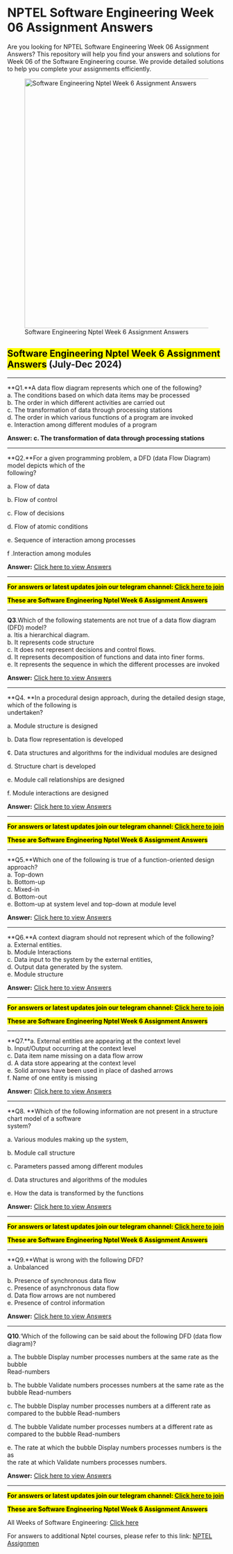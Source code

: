 # NPTEL Software Engineering Week 06 Assignment Answers

Are you looking for NPTEL Software Engineering Week 06 Assignment Answers? This repository will help you find your answers and solutions for Week 06 of the Software Engineering course. We provide detailed solutions to help you complete your assignments efficiently.


<figure class="aligncenter size-large is-resized"><img decoding="async" width="1024" height="576" src="https://progiez.com/wp-content/uploads/2024/09/Software-Testing-Nptel-Week-6-Assignment-Answer-and-solution-Swayam-Platform-image-1024x576.webp" alt="Software Engineering Nptel Week 6 Assignment Answers" class="wp-image-13429" title="Software Engineering Nptel Week 6 Assignment Answers 1" srcset="https://progiez.com/wp-content/uploads/2024/09/Software-Testing-Nptel-Week-6-Assignment-Answer-and-solution-Swayam-Platform-image-1024x576.webp 1024w, https://progiez.com/wp-content/uploads/2024/09/Software-Testing-Nptel-Week-6-Assignment-Answer-and-solution-Swayam-Platform-image-300x169.webp 300w, https://progiez.com/wp-content/uploads/2024/09/Software-Testing-Nptel-Week-6-Assignment-Answer-and-solution-Swayam-Platform-image-768x432.webp 768w, https://progiez.com/wp-content/uploads/2024/09/Software-Testing-Nptel-Week-6-Assignment-Answer-and-solution-Swayam-Platform-image.webp 1280w" sizes="(max-width: 1024px) 100vw, 1024px"><figcaption class="wp-element-caption">Software Engineering Nptel Week 6 Assignment Answers</figcaption></figure>

## **<mark class="has-inline-color has-vivid-red-color"><span class="stk-highlight">Software Engineering Nptel Week 6 Assignment Answers</span></mark> (July-Dec 2024)**

* * *

**Q1.**A data flow diagram represents which one of the following?  
a. The conditions based on which data items may be processed  
b. The order in which different activities are carried out  
c. The transformation of data through processing stations  
d. The order in which various functions of a program are invoked  
e. Interaction among different modules of a program

**Answer: c. The transformation of data through processing stations**

* * *

**Q2.**For a given programming problem, a DFD (data Flow Diagram) model depicts which of the  
following?

a. Flow of data

b. Flow of control

c. Flow of decisions

d. Flow of atomic conditions

e. Sequence of interaction among processes

f .Interaction among modules

**Answer:** [Click here to view Answers](https://progiez.com/software-engineering-nptel-week-6-assignment-answers)

* * *

**<mark class="has-inline-color has-vivid-red-color">For answers or latest updates join our telegram channel:<span> </span><a href="https://telegram.me/nptel_assignments" target="_blank" rel="noreferrer noopener">Click here to join</a></mark>**

**<mark class="has-inline-color has-vivid-red-color"><mark class="has-inline-color has-vivid-red-color">These are Software Engineering Nptel Week 6 Assignment Answers</mark></mark>**

* * *

**Q3**.Which of the following statements are not true of a data flow diagram (DFD) model?  
a. Itis a hierarchical diagram.  
b. It represents code structure  
c. It does not represent decisions and control flows.  
d. It represents decomposition of functions and data into finer forms.  
e. It represents the sequence in which the different processes are invoked

**Answer:** [Click here to view Answers](https://progiez.com/software-engineering-nptel-week-6-assignment-answers)

* * *

**Q4. **In a procedural design approach, during the detailed design stage, which of the following is  
undertaken?

a. Module structure is designed

b. Data flow representation is developed

¢. Data structures and algorithms for the individual modules are designed

d. Structure chart is developed

e. Module call relationships are designed

f. Module interactions are designed

**Answer:** [Click here to view Answers](https://progiez.com/software-engineering-nptel-week-6-assignment-answers)

* * *

**<mark class="has-inline-color has-vivid-red-color">For answers or latest updates join our telegram channel:<span> </span><a href="https://telegram.me/nptel_assignments" target="_blank" rel="noreferrer noopener">Click here to join</a></mark>**

**<mark class="has-inline-color has-vivid-red-color"><mark class="has-inline-color has-vivid-red-color">These are Software Engineering Nptel Week 6 Assignment Answers</mark></mark>**

* * *

**Q5.**Which one of the following is true of a function-oriented design approach?  
a. Top-down  
b. Bottom-up  
c. Mixed-in  
d. Bottom-out  
e. Bottom-up at system level and top-down at module level

**Answer:** [Click here to view Answers](https://progiez.com/software-engineering-nptel-week-6-assignment-answers)

* * *

**Q6.**A context diagram should not represent which of the following?  
a. External entities.  
b. Module Interactions  
c. Data input to the system by the external entities,  
d. Output data generated by the system.  
e. Module structure

**Answer:** [Click here to view Answers](https://progiez.com/software-engineering-nptel-week-6-assignment-answers)

* * *

**<mark class="has-inline-color has-vivid-red-color">For answers or latest updates join our telegram channel:<span> </span><a href="https://telegram.me/nptel_assignments" target="_blank" rel="noreferrer noopener">Click here to join</a></mark>**

**<mark class="has-inline-color has-vivid-red-color"><mark class="has-inline-color has-vivid-red-color">These are Software Engineering Nptel Week 6 Assignment Answers</mark></mark>**

* * *

**Q7.**a. External entities are appearing at the context level  
b. Input/Output occurring at the context level  
c. Data item name missing on a data flow arrow  
d. A data store appearing at the context level  
e. Solid arrows have been used in place of dashed arrows  
f. Name of one entity is missing

**Answer:** [Click here to view Answers](https://progiez.com/software-engineering-nptel-week-6-assignment-answers)

* * *

**Q8. **Which of the following information are not present in a structure chart model of a software  
system?

a. Various modules making up the system,

b. Module call structure

c. Parameters passed among different modules

d. Data structures and algorithms of the modules

e. How the data is transformed by the functions

**Answer:** [Click here to view Answers](https://progiez.com/software-engineering-nptel-week-6-assignment-answers)

* * *

**<mark class="has-inline-color has-vivid-red-color">For answers or latest updates join our telegram channel:<span> </span><a href="https://telegram.me/nptel_assignments" target="_blank" rel="noreferrer noopener">Click here to join</a></mark>**

**<mark class="has-inline-color has-vivid-red-color"><mark class="has-inline-color has-vivid-red-color">These are Software Engineering Nptel Week 6 Assignment Answers</mark></mark>**

* * *

**Q9.**What is wrong with the following DFD?  
a. Unbalanced

b. Presence of synchronous data flow  
c. Presence of asynchronous data flow  
d. Data flow arrows are not numbered  
e. Presence of control information

**Answer:** [Click here to view Answers](https://progiez.com/software-engineering-nptel-week-6-assignment-answers)

* * *

**Q10**.‘Which of the following can be said about the following DFD (data flow diagram)?

a. The bubble Display number processes numbers at the same rate as the bubble  
Read-numbers

b. The bubble Validate numbers processes numbers at the same rate as the  
bubble Read-numbers

c. The bubble Display number processes numbers at a different rate as  
compared to the bubble Read-numbers

d. The bubble Validate number processes numbers at a different rate as  
compared to the bubble Read-numbers

e. The rate at which the bubble Display numbers processes numbers is the as  
the rate at which Validate numbers processes numbers.

**Answer:** [Click here to view Answers](https://progiez.com/software-engineering-nptel-week-6-assignment-answers)

* * *

**<mark class="has-inline-color has-vivid-red-color">For answers or latest updates join our telegram channel:<span> </span><a href="https://telegram.me/nptel_assignments" target="_blank" rel="noreferrer noopener">Click here to join</a></mark>**

**<mark class="has-inline-color has-vivid-red-color"><mark class="has-inline-color has-vivid-red-color">These are Software Engineering Nptel Week 6 Assignment Answers</mark></mark>**

All Weeks of Software Engineering: [Click here](https://progiez.com/nptel-assignment-answers/software-testing)

For answers to additional Nptel courses, please refer to this link: [NPTEL Assignmen](https://progiez.com/nptel-assignment-answers)
